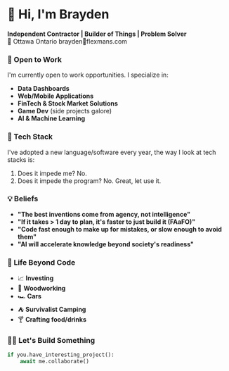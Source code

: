 # 👋 Hi, I'm Brayden

**Independent Contractor | Builder of Things | Problem Solver**  
📍 Ottawa Ontario 
brayden📧flexmans.com

### 🚀 Open to Work
I'm currently open to work opportunities. I specialize in:
- **Data Dashboards**
- **Web/Mobile Applications**
- **FinTech & Stock Market Solutions**
- **Game Dev** (side projects galore)
- **AI & Machine Learning**

### 🤷 Tech Stack
I've adopted a new language/software every year, the way I look at tech stacks is:
1. Does it impede me? No.
2. Does it impede the program? No.
Great, let use it.

### 💡 Beliefs
- **"The best inventions come from agency, not intelligence"**  
- **"If it takes > 1 day to plan, it's faster to just build it (FAaFO)"**  
- **"Code fast enough to make up for mistakes, or slow enough to avoid them"**  
- **"AI will accelerate knowledge beyond society's readiness"**  

### 🌌 Life Beyond Code
- 📈 **Investing** 
- 🔨 **Woodworking**
- 🏎️ **Cars**
- ⛺ **Survivalist Camping**
- 🍸 **Crafting food/drinks**

### 🧑‍💻️ Let's Build Something
```python
if you.have_interesting_project():
    await me.collaborate()
```
